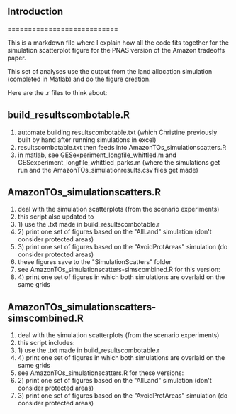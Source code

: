 ## Introduction
===========================

This is a markdown file where I explain how all the code fits together for the simulation scatterplot figure for the PNAS version of the Amazon tradeoffs paper.

This set of analyses use the output from the land allocation simulation (completed in Matlab) and do the figure creation.

Here are the .r files to think about:


## build_resultscombotable.R

<ol>

<li>automate building resultscombotable.txt (which Christine previously built by hand after running simulations in excel)</li>

<li>resultscombotable.txt then feeds into AmazonTOs_simulationscatters.R</li>

<li>in matlab, see GESexperiment_longfile_whittled.m and GESexperiment_longfile_whittled_parks.m (where the simulations get run and the AmazonTOs_simulationresults.csv files get made)</li>

</ol>


## AmazonTOs_simulationscatters.R

<ol>

<li>deal with the simulation scatterplots (from the scenario experiments)</li>

<li>this script also updated to </li>

<li>1) use the .txt made in build_resultscombotable.r</li>

<li>2) print one set of figures based on the "AllLand" simulation (don't consider protected areas)</li>

<li>3) print one set of figures based on the "AvoidProtAreas" simulation (do consider protected areas)</li>

<li>these figures save to the "SimulationScatters" folder</li>

<li>see AmazonTOs_simulationscatters-simscombined.R for this version:</li>

<li>4) print one set of figures in which both simulations are overlaid on the same grids</li>

</ol>



## AmazonTOs_simulationscatters-simscombined.R

<ol>

<li>deal with the simulation scatterplots (from the scenario experiments)</li>

<li>this script includes: </li>

<li>1) use the .txt made in build_resultscombotable.r</li>

<li>4) print one set of figures in which both simulations are overlaid on the same grids</li>

<li>see AmazonTOs_simulationscatters.R for these versions:</li>

<li>2) print one set of figures based on the "AllLand" simulation (don't consider protected areas)</li>

<li>3) print one set of figures based on the "AvoidProtAreas" simulation (do consider protected areas)</li>

</ol>









